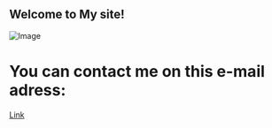 ## Welcome to My site!
![Image](hilalis/hilalis.github.io/hilalis-design.png)
#  You can contact me on this e-mail adress: 
[Link](mailto:postakiraz@outlook.com)
